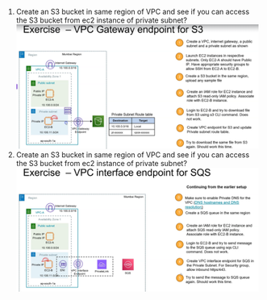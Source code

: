 1. Create an S3 bucket in same region of VPC and see if you can access the S3 bucket from ec2 instance of private subnet?
![Description](s3gatewayendpoint.png)
2. Create an S3 bucket in same region of VPC and see if you can access the S3 bucket from ec2 instance of private subnet?
![Description](sqsvpcendpoint.png)
